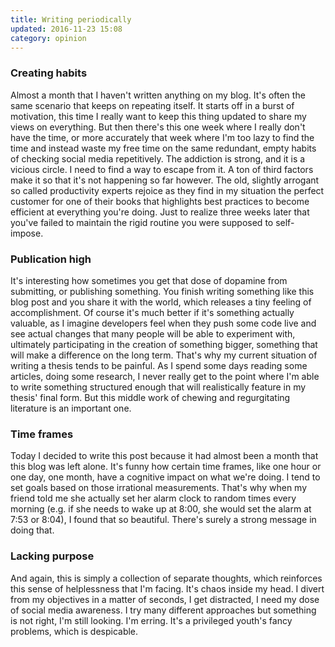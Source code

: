 ```yaml
---
title: Writing periodically
updated: 2016-11-23 15:08
category: opinion
---
```


### Creating habits
Almost a month that I haven't written anything on my blog. It's often the same scenario that keeps on repeating itself. It starts off in a burst of motivation, this time I really want to keep this thing updated to share my views on everything. But then there's this one week where I really don't have the time, or more accurately that week where I'm too lazy to find the time and instead waste my free time on the same redundant, empty habits of checking social media repetitively. The addiction is strong, and it is a vicious circle. I need to find a way to escape from it. A ton of third factors make it so that it's not happening so far however. The old, slightly arrogant so called productivity experts rejoice as they find in my situation the perfect customer for one of their books that highlights best practices to become efficient at everything you're doing. Just to realize three weeks later that you've failed to maintain the rigid routine you were supposed to self-impose.

### Publication high
It's interesting how sometimes you get that dose of dopamine from submitting, or publishing something. You finish writing something like this blog post and you share it with the world, which releases a tiny feeling of accomplishment. Of course it's much better if it's something actually valuable, as I imagine developers feel when they push some code live and see actual changes that many people will be able to experiment with, ultimately participating in the creation of something bigger, something that will make a difference on the long term.
That's why my current situation of writing a thesis tends to be painful. As I spend some days reading some articles, doing some research, I never really get to the point where I'm able to write something structured enough that will realistically feature in my thesis' final form. But this middle work of chewing and regurgitating literature is an important one. 

### Time frames
Today I decided to write this post because it had almost been a month that this blog was left alone. It's funny how certain time frames, like one hour or one day, one month, have a cognitive impact on what we're doing. I tend to set goals based on those irrational measurements. That's why when my friend told me she actually set her alarm clock to random times every morning (e.g. if she needs to wake up at 8:00, she would set the alarm at 7:53 or 8:04), I found that so beautiful. There's surely a strong message in doing that.

### Lacking purpose
And again, this is simply a collection of separate thoughts, which reinforces this sense of helplessness that I'm facing. It's chaos inside my head. I divert from my objectives in a matter of seconds, I get distracted, I need my dose of social media awareness. I try many different approaches but something is not right, I'm still looking. I'm erring. It's a privileged youth's fancy problems, which is despicable. 